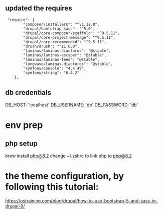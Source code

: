


## updated the requires
```
 "require": {
        "composer/installers": "^v1.12.0",
        "drupal/bootstrap_sass": "^5.0",
        "drupal/core-composer-scaffold": "^9.5.11",
        "drupal/core-project-message": "^9.5.11",
        "drupal/core-recommended": "^9.5.11",
        "drush/drush": "^11.6.0",
        "laminas/laminas-diactoros": "@stable",
        "laminas/laminas-escaper": "@stable",
        "laminas/laminas-feed": "@stable",
        "longwave/laminas-diactoros": "@stable",
        "symfony/console": "4.4.49",
        "symfony/string": "6.4.2"
    },
```

## db credentials
DB_HOST: 'localhost'
DB_USERNAME: 'db'
DB_PASSWORD: 'db'


# env prep


## php setup
brew install php@8.2
change ~/.zshrc to link php to php@8.2



# the theme configuration, by following this tutorial:
https://ostraining.com/blog/drupal/how-to-use-bootstrap-5-and-sass-in-drupal-9/
